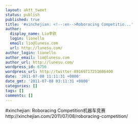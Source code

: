 ```yaml
---
layout: aktt_tweet
status: publish
published: true
title: '#xinchejian: <!--:en-->Roboracing Competitio...'
author:
  display_name: Lio李欧
  login: lionello
  email: lio@lunesu.com
  url: http://lunesu.com/
author_login: lionello
author_email: lio@lunesu.com
author_url: http://lunesu.com/
wordpress_id: 6756
wordpress_url: http://twitter-89169717251686400
date: '2011-07-08 11:11:31 +0800'
date_gmt: '2011-07-08 03:11:31 +0800'
categories: []
tags: []
comments: []
---
```

<p>#xinchejian: <!--:en-->Roboracing Competition<!--:--><!--:zh-->机器车竞赛<!--:--> http:&#47;&#47;xinchejian.com&#47;2011&#47;07&#47;08&#47;roboracing-competition&#47;</p>
